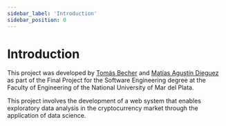 ```yaml
---
sidebar_label: 'Introduction'
sidebar_position: 0
---
```


# Introduction

This project was developed by [Tomás Becher](https://www.linkedin.com/in/tomas-becher/) and [Matías Agustín Dieguez](https://www.linkedin.com/in/matias-agustin-dieguez-69ab081b2/) as part of the Final Project for the Software Engineering degree at the Faculty of Engineering of the National University of Mar del Plata.

This project involves the development of a web system that enables exploratory data analysis in the cryptocurrency market through the application of data science.
